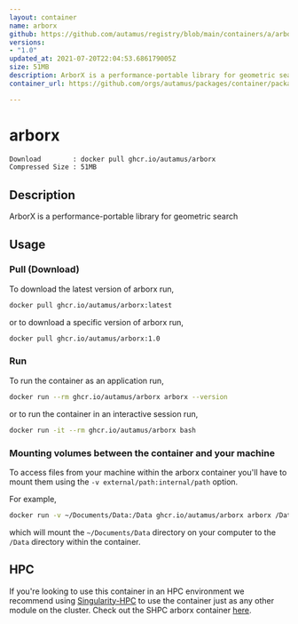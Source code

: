 ```yaml
---
layout: container
name: arborx
github: https://github.com/autamus/registry/blob/main/containers/a/arborx/spack.yaml
versions:
- "1.0"
updated_at: 2021-07-20T22:04:53.686179005Z
size: 51MB
description: ArborX is a performance-portable library for geometric search
container_url: https://github.com/orgs/autamus/packages/container/package/arborx

---
```

# arborx
```bash 
Download        : docker pull ghcr.io/autamus/arborx
Compressed Size : 51MB
```

## Description
ArborX is a performance-portable library for geometric search

## Usage
### Pull (Download)
To download the latest version of arborx run,

```bash
docker pull ghcr.io/autamus/arborx:latest
```

or to download a specific version of arborx run,

```bash
docker pull ghcr.io/autamus/arborx:1.0
```
### Run
To run the container as an application run,
```bash
docker run --rm ghcr.io/autamus/arborx arborx --version
```

or to run the container in an interactive session run,
```bash
docker run -it --rm ghcr.io/autamus/arborx bash
```

### Mounting volumes between the container and your machine
To access files from your machine within the arborx container you'll have to mount them using the `-v external/path:internal/path` option.

For example,
```bash
docker run -v ~/Documents/Data:/Data ghcr.io/autamus/arborx arborx /Data/myData.csv
```
which will mount the `~/Documents/Data` directory on your computer to the `/Data` directory within the container.

## HPC
If you're looking to use this container in an HPC environment we recommend using [Singularity-HPC](https://singularity-hpc.readthedocs.io) to use the container just as any other module on the cluster. Check out the SHPC arborx container [here](https://singularityhub.github.io/singularity-hpc/r/ghcr.io-autamus-arborx/).
